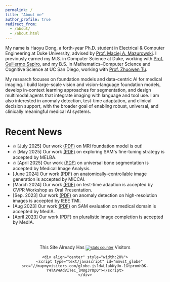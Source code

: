 ```yaml
---
permalink: /
title: "About me"
author_profile: true
redirect_from: 
  - /about/
  - /about.html
---
```


My name is Haoyu Dong, a forth-year Ph.D. student in Electrical & Computer Engineering at Duke University, advised by [Prof. Maciej A. Mazurowski](https://sites.duke.edu/mazurowski/). I previously earned my M.S. in Computer Science at Duke, working with [Prof. Guillermo Sapiro](https://ece.princeton.edu/people/gsapiro), and my B.S. in Mathematics–Computer Science and Cognitive Science at UC San Diego, working with [Prof. Zhuowen Tu](https://pages.ucsd.edu/~ztu/).

My research focuses on foundation models and data-centric AI for medical imaging. I build large-scale vision and vision–language foundation models, develop in-context learning approaches for segmentation, and design multimodal agents that integrate imaging with language and tool use. I am also interested in anomaly detection, test-time adaptation, and clinical decision support, with the broader goal of enabling robust, universal, and clinically meaningful medical AI systems.

Recent News
======
 * <span class='emoji'>🔥</span> [July 2025] Our work [(PDF)](https://arxiv.org/pdf/2506.12186) on MRI foundation model is out! 
 * <span class='emoji'>🔥</span> [May 2025] Our work [(PDF)](https://arxiv.org/pdf/2401.12974) on exploring SAM's fine-tuning strategy is accepted by MELBA.
 * <span class='emoji'>🔥</span> [April 2025] Our work [(PDF)](https://arxiv.org/pdf/2401.12974) on universal bone segmentation is accepted by Medical Image Analysis.
 * [June 2024] Our work [(PDF)](https://arxiv.org/pdf/2402.05210) on anatomically-controllable image generation is accepted by MICCAI.
 * [March 2024] Our work [(PDF)](https://openaccess.thecvf.com/content/CVPR2024W/DEF-AI-MIA/papers/Dong_Medical_Image_Segmentation_with_InTEnt_Integrated_Entropy_Weighting_for_Single_CVPRW_2024_paper.pdf) on test-time adaption is accepted by CVPR Workshop as Oral Presentation. 
 * [Sep. 2023] Our work [(PDF)](https://pmc.ncbi.nlm.nih.gov/articles/PMC10766076/) on anomaly detection on high-resolution images is accepted by IEEE TMI.
 * [Aug 2023] Our work [(PDF)](https://www.sciencedirect.com/science/article/pii/S1361841523001780) on SAM evaluation on medical domain is accepted by MedIA.
 * [April 2023] Our work [(PDF)](https://www.sciencedirect.com/science/article/pii/S1361841523000968) on pluralistic image completion is accepted by MedIA. 


<br><br>

<div align="center">
    <div align="center">
        This Site Already Has  
            <small><a href="https://www.easycounter.com/">
            <img src="https://www.easycounter.com/counter.php?haoyudong"
            border="0" alt="stats counter"></a></small> 
         Visitors
    </div>

  
    <div align="center" style="width:20%">
        <script type="text/javascript" id="mmvst_globe" src="//mapmyvisitors.com/globe.js?d=L1akKyUo-1GtpromhDK-Y4TAV4AdVITeC_lM8g3YOpQ"></script>
    </div>
</div>
